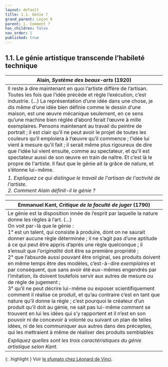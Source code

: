 ```yaml
---
layout: default
title: 1.1. Génie ?
grand_parent: Leçon 9
parent: 1. Comment ?
has_children: false
nav_order: 1
published: true
---
```

## 1.1. Le génie artistique transcende l’habileté technique

| Alain, _Système des beaux-arts_ (1920)                       |
| ------------------------------------------------------------ |
| Il reste à dire maintenant en quoi l’artiste diffère de l’artisan. Toutes les fois que l’idée précède et règle l’exécution, c’est industrie. (...) La représentation d’une idée dans une chose, je dis même d’une idée bien définie comme le dessin d’une maison, est une œuvre mécanique seulement, en ce sens qu’une machine bien réglée d’abord ferait l’œuvre à mille exemplaires. Pensons maintenant au travail du peintre de portrait ; il est clair qu’il ne peut avoir le projet de toutes les couleurs qu’il emploiera à l’œuvre qu’il commence ; l’idée lui vient à mesure qu'il fait ; il serait même plus rigoureux de dire que l’idée lui vient ensuite, comme au spectateur, et qu’il est spectateur aussi de son œuvre en train de naître. Et c’est là le propre de l'artiste. Il faut que le génie ait la grâce de nature, et s’étonne lui-même. |
| *1. Expliquez ce qui distingue le travail de l'artisan de l'activité de l'artiste. <br> 2. Comment Alain définit-il le génie ?* |


| Emmanuel Kant, _Critique de la faculté de juger_ (1790)      |
| ------------------------------------------------------------ |
| Le génie est la disposition innée de l’esprit par laquelle la nature donne les règles à l’art. (…) <br> On voit par-là que le génie : <br> 1° est un talent, qui consiste à produire, dont on ne saurait donner aucune règle déterminée ; il ne s’agit pas d’une aptitude à ce qui peut être appris d’après une règle quelconque ; il s’ensuit que _l’originalité_ doit être sa première propriété ;<br>2° que l’absurde aussi pouvant être original, ses produits doivent en même temps être des modèles, c’est-à-dire _exemplaires_ et par conséquent, que sans avoir été eux-mêmes engendrés par l’imitation, ils doivent toutefois servir aux autres de mesure ou de règle de jugement ;<br>3° qu’il ne peut décrire lui-même ou exposer scientifiquement comment il réalise ce produit, et qu’au contraire c’est en tant que nature qu’il donne la règle ; c’est pourquoi le créateur d’un produit qu’il doit au génie, ne sait pas lui-même comment se trouvent en lui les idées qui s’y rapportent et il n’est en son pouvoir ni de concevoir à volonté ou suivant un plan de telles idées, ni de les communiquer aux autres dans des préceptes, qui les mettraient à même de réaliser des produits semblables |
| *Expliquez quelles sont les trois caractéristiques du génie artistique selon Kant.* |

{: .highlight }
Voir [le sfumato chez Léonard de Vinci](../../docs/L9/L9-2-2.html).  

